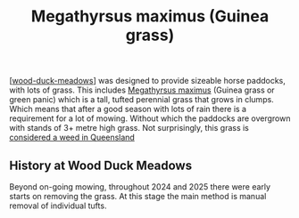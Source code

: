 ﻿---
backlinks:
- title: Fig tree berm
  url: /sense/landscape-garden/fig-tree-berm.html
- title: The Dam
  url: /sense/landscape-garden/the-dam.html
- title: The Circle
  url: /sense/landscape-garden/the-circle.html
- title: Plants
  url: /sense/landscape-garden/plants/plants.html
tags:
- wood-duck-meadows
- plant
- weed
- introduced
- grass
title: Megathyrsus maximus (Guinea grass)
type: plants
---
[[wood-duck-meadows]] was designed to provide sizeable horse paddocks, with lots of grass. This includes [Megathyrsus maximus](https://en.wikipedia.org/wiki/Megathyrsus_maximus) (Guinea grass or green panic) which is a tall, tufted perennial grass that grows in clumps. Which means that after a good season with lots of rain there is a requirement for a lot of mowing. Without which the paddocks are overgrown with stands of 3+ metre high grass. Not surprisingly, this grass is [considered a weed in Queensland](https://weeds.brisbane.qld.gov.au/weeds/guinea-grass)

## History at Wood Duck Meadows

Beyond on-going mowing, throughout 2024 and 2025 there were early starts on removing the grass. At this stage the main method is manual removal of individual tufts.


[//begin]: # "Autogenerated link references for markdown compatibility"
[wood-duck-meadows]: ../wood-duck-meadows "Wood duck meadows"
[//end]: # "Autogenerated link references"